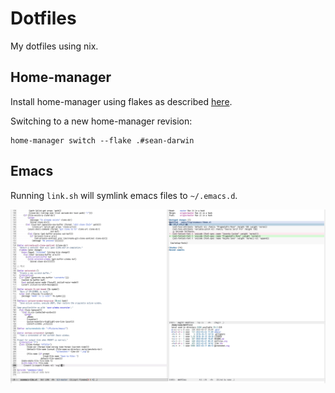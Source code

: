 # Dotfiles

My dotfiles using nix.

## Home-manager

Install home-manager using flakes as described [here](https://nix-community.github.io/home-manager/index.html#sec-flakes-standalone).

Switching to a new home-manager revision:

``` shell
home-manager switch --flake .#sean-darwin
```

## Emacs

Running `link.sh` will symlink emacs files to `~/.emacs.d`.

![Emacs screenshot](./screenshot.svg)

